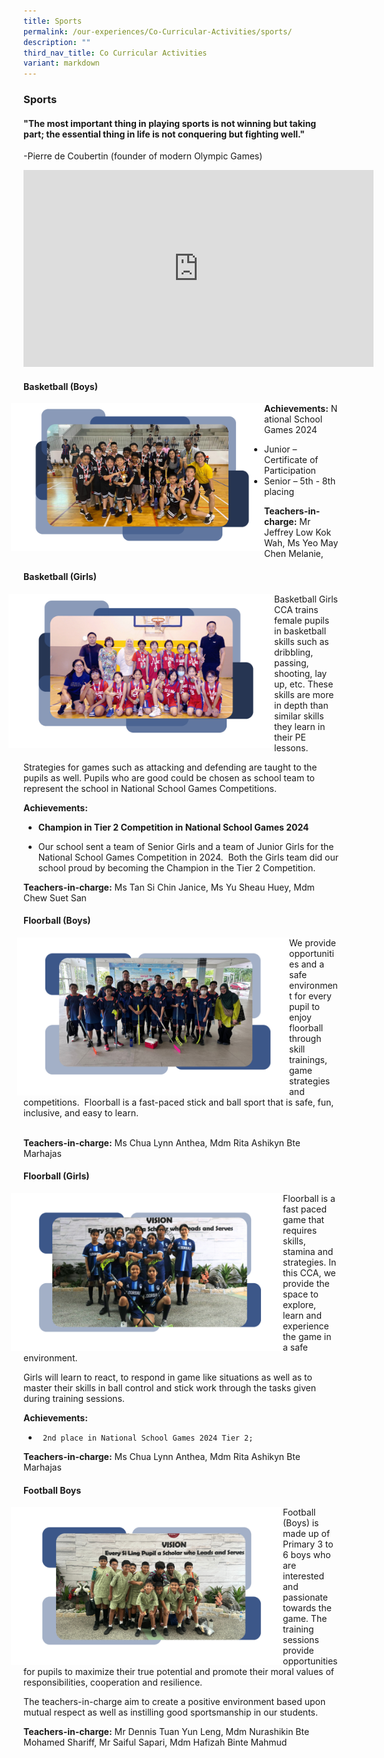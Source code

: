 ```yaml
---
title: Sports
permalink: /our-experiences/Co-Curricular-Activities/sports/
description: ""
third_nav_title: Co Curricular Activities
variant: markdown
---
```

### Sports

#### "The most important thing in playing sports is not winning but taking part; the essential thing in life is not conquering but fighting well."

\-Pierre de Coubertin (founder of modern Olympic Games)

<iframe width="560" height="315" src="https://www.youtube.com/embed/EnTPUv5asxU" title="YouTube video player" frameborder="0" allow="accelerometer; autoplay; clipboard-write; encrypted-media; gyroscope; picture-in-picture" allowfullscreen=""></iframe>

#### Basketball (Boys)

<img src="/images/Basketball_boys_1.png" style="width:420px;margin-right:-15px;margin-left:-20px" align="left"> 

**Achievements:**&nbsp;National School Games 2024

*   Junior – Certificate of Participation
*   Senior – 5th - 8th placing

**Teachers-in-charge:**&nbsp;Mr Jeffrey Low Kok Wah, Ms Yeo May Chen Melanie, 

#### Basketball (Girls)

<img src="/images/Basketball_Girls.png" style="width:440px;margin-right:-15px;margin-left:-24px" align="left"> 

Basketball Girls CCA trains female pupils in basketball skills such as dribbling, passing, shooting, lay up, etc.&nbsp;These skills are more in depth than similar skills they learn in their PE lessons.&nbsp;

Strategies for games such as attacking and defending are taught to the pupils as well.&nbsp;Pupils who are good could be chosen as school team to represent the school in National School Games Competitions.

**Achievements:**&nbsp;

*   **Champion in Tier 2 Competition in National School Games 2024**

*   Our school sent a team of Senior Girls and a team of Junior Girls for the National School Games Competition in 2024.&nbsp; Both the Girls team did our school proud by becoming the Champion in the Tier 2 Competition.

**Teachers-in-charge:**&nbsp;Ms Tan Si Chin Janice, Ms Yu Sheau Huey, Mdm Chew Suet San

#### Floorball (Boys)

<img src="/images/Floorball_Boys.png" style="width:450px;margin-right:-15px;margin-left:-10px;" align="left"> 

We provide opportunities and a safe environment for every pupil to enjoy floorball through skill trainings, game strategies and competitions.&nbsp;
Floorball is a fast-paced stick and ball sport that is safe, fun, inclusive, and easy to learn.  
&nbsp;

**Teachers-in-charge:**&nbsp;Ms Chua Lynn Anthea, Mdm Rita Ashikyn Bte Marhajas


#### Floorball (Girls)

<img src="/images/Floorball_Girls.png" style="width:450px;margin-right:-15px;margin-left:-20px" align="left"> 

Floorball is a fast paced game that requires skills, stamina and strategies.&nbsp;In this CCA, we provide the space to explore, learn and experience the game in a safe environment.&nbsp;

Girls will learn to react, to respond in game like situations as well as to master their skills in ball control and stick work through the tasks given during training sessions.

**Achievements:**&nbsp;

*      2nd place in National School Games 2024 Tier 2;  

**Teachers-in-charge:**&nbsp;Ms Chua Lynn Anthea, Mdm Rita Ashikyn Bte Marhajas

#### Football Boys

<img src="/images/Football_Boys.png" style="width:450px;margin-right:-15px;margin-left:-20px" align="left"> 

Football (Boys) is made up of Primary 3 to 6 boys who are interested and passionate towards the game.&nbsp;The training sessions provide opportunities for pupils to maximize their true potential and promote their moral values of responsibilities, cooperation and resilience.&nbsp;

The teachers-in-charge aim to create a positive environment based upon mutual respect as well as instilling good sportsmanship in our students.

**Teachers-in-charge:**&nbsp;Mr Dennis Tuan Yun Leng, Mdm Nurashikin Bte Mohamed Shariff, Mr Saiful Sapari, Mdm Hafizah Binte Mahmud